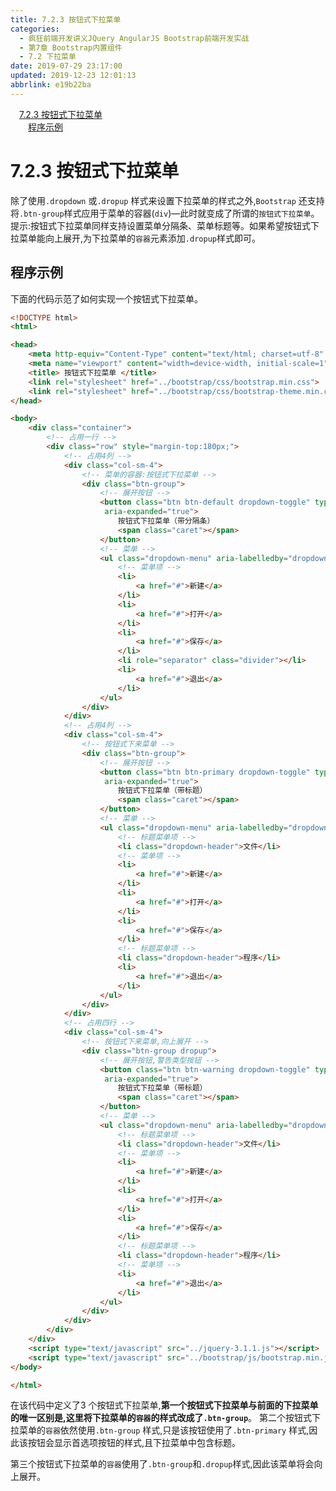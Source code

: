```yaml
---
title: 7.2.3 按钮式下拉菜单
categories: 
  - 疯狂前端开发讲义JQuery AngularJS Bootstrap前端开发实战
  - 第7章 Bootstrap内置组件
  - 7.2 下拉菜单
date: 2019-07-29 23:17:00
updated: 2019-12-23 12:01:13
abbrlink: e19b22ba
---
```

<div id='my_toc'><a href="/JavaReadingNotes/e19b22ba/#7-2-3-按钮式下拉菜单" class="header_1">7.2.3 按钮式下拉菜单</a>&nbsp;<br><a href="/JavaReadingNotes/e19b22ba/#程序示例" class="header_2">程序示例</a>&nbsp;<br></div>
<style>.header_1{margin-left: 1em;}.header_2{margin-left: 2em;}.header_3{margin-left: 3em;}.header_4{margin-left: 4em;}.header_5{margin-left: 5em;}.header_6{margin-left: 6em;}</style>
<!--more-->
<script>if (navigator.platform.search('arm')==-1){document.getElementById('my_toc').style.display = 'none';}var e,p = document.getElementsByTagName('p');while (p.length>0) {e = p[0];e.parentElement.removeChild(e);}</script>

<!--end-->
<!--SSTStart-->
# 7.2.3 按钮式下拉菜单 #
除了使用`.dropdown` 或`.dropup` 样式来设置下拉菜单的样式之外,`Bootstrap` 还支持将`.btn-group`样式应用于菜单的容器(`div`)—此时就变成了所谓的`按钮式下拉菜单`。
提示:按钮式下拉菜单同样支持设置菜单分隔条、菜单标题等。如果希望按钮式下拉菜单能向上展开,为下拉菜单的`容器`元素添加`.dropup`样式即可。

## 程序示例 ##
下面的代码示范了如何实现一个按钮式下拉菜单。
```html
<!DOCTYPE html>
<html>

<head>
    <meta http-equiv="Content-Type" content="text/html; charset=utf-8" />
    <meta name="viewport" content="width=device-width, initial-scale=1">
    <title> 按钮式下拉菜单 </title>
    <link rel="stylesheet" href="../bootstrap/css/bootstrap.min.css">
    <link rel="stylesheet" href="../bootstrap/css/bootstrap-theme.min.css">
</head>

<body>
    <div class="container">
        <!-- 占用一行 -->
        <div class="row" style="margin-top:180px;">
            <!-- 占用4列 -->
            <div class="col-sm-4">
                <!-- 菜单的容器:按钮式下拉菜单 -->
                <div class="btn-group">
                    <!-- 展开按钮 -->
                    <button class="btn btn-default dropdown-toggle" type="button" id="dropdown1" data-toggle="dropdown" aria-haspopup="true"
                     aria-expanded="true">
                        按钮式下拉菜单（带分隔条）
                        <span class="caret"></span>
                    </button>
                    <!-- 菜单 -->
                    <ul class="dropdown-menu" aria-labelledby="dropdown1">
                        <!-- 菜单项 -->
                        <li>
                            <a href="#">新建</a>
                        </li>
                        <li>
                            <a href="#">打开</a>
                        </li>
                        <li>
                            <a href="#">保存</a>
                        </li>
                        <li role="separator" class="divider"></li>
                        <li>
                            <a href="#">退出</a>
                        </li>
                    </ul>
                </div>
            </div>
            <!-- 占用4列 -->
            <div class="col-sm-4">
                <!-- 按钮式下来菜单 -->
                <div class="btn-group">
                    <!-- 展开按钮 -->
                    <button class="btn btn-primary dropdown-toggle" type="button" id="dropdown2" data-toggle="dropdown" aria-haspopup="true"
                     aria-expanded="true">
                        按钮式下拉菜单（带标题）
                        <span class="caret"></span>
                    </button>
                    <!-- 菜单 -->
                    <ul class="dropdown-menu" aria-labelledby="dropdown2">
                        <!-- 标题菜单项 -->
                        <li class="dropdown-header">文件</li>
                        <!-- 菜单项 -->
                        <li>
                            <a href="#">新建</a>
                        </li>
                        <li>
                            <a href="#">打开</a>
                        </li>
                        <li>
                            <a href="#">保存</a>
                        </li>
                        <!-- 标题菜单项 -->
                        <li class="dropdown-header">程序</li>
                        <li>
                            <a href="#">退出</a>
                        </li>
                    </ul>
                </div>
            </div>
            <!-- 占用四行 -->
            <div class="col-sm-4">
                <!-- 按钮式下来菜单,向上展开 -->
                <div class="btn-group dropup">
                    <!-- 展开按钮,警告类型按钮 -->
                    <button class="btn btn-warning dropdown-toggle" type="button" id="dropdown3" data-toggle="dropdown" aria-haspopup="true"
                     aria-expanded="true">
                        按钮式下拉菜单（带标题）
                        <span class="caret"></span>
                    </button>
                    <!-- 菜单 -->
                    <ul class="dropdown-menu" aria-labelledby="dropdown3">
                        <!-- 标题菜单项 -->
                        <li class="dropdown-header">文件</li>
                        <!-- 菜单项 -->
                        <li>
                            <a href="#">新建</a>
                        </li>
                        <li>
                            <a href="#">打开</a>
                        </li>
                        <li>
                            <a href="#">保存</a>
                        </li>
                        <!-- 标题菜单项 -->
                        <li class="dropdown-header">程序</li>
                        <!-- 菜单项 -->
                        <li>
                            <a href="#">退出</a>
                        </li>
                    </ul>
                </div>
            </div>
        </div>
    </div>
    <script type="text/javascript" src="../jquery-3.1.1.js"></script>
    <script type="text/javascript" src="../bootstrap/js/bootstrap.min.js"></script>
</body>

</html>
```
在该代码中定义了3 个按钮式下拉菜单,**第一个按钮式下拉菜单与前面的下拉菜单的唯一区别是,这里将下拉菜单的`容器`的样式改成了`.btn-group`**。
第二个按钮式下拉菜单的`容器`依然使用`.btn-group` 样式,只是该按钮使用了`.btn-primary` 样式,因此该按钮会显示首选项按钮的样式,且下拉菜单中包含标题。
<!--replace:dropup=drop up-->
第三个按钮式下拉菜单的`容器`使用了`.btn-group`和`.dropup`样式,因此该菜单将会向上展开。
<!--SSTStop-->
